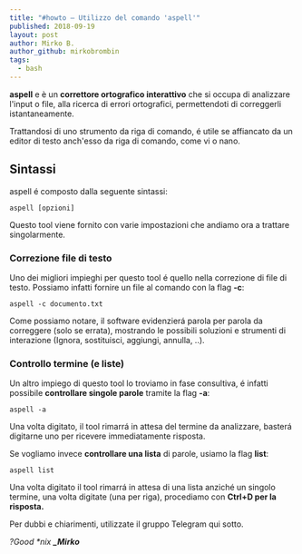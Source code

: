 ```yaml
---
title: "#howto – Utilizzo del comando 'aspell'"
published: 2018-09-19
layout: post
author: Mirko B.
author_github: mirkobrombin
tags:
  - bash
---
```

<!-- wp:paragraph --><p><strong>aspell</strong> e è un <strong>correttore ortografico interattivo</strong> che si occupa di analizzare l'input o file, alla ricerca di errori ortografici, permettendoti di correggerli istantaneamente.</p><!-- /wp:paragraph --><!-- wp:paragraph --><p>Trattandosi di uno strumento da riga di comando, é utile se affiancato da un editor di testo anch'esso da riga di comando, come vi o nano.</p><!-- /wp:paragraph --><!-- wp:heading --><h2>Sintassi</h2><!-- /wp:heading --><!-- wp:paragraph --><p>aspell é composto dalla seguente sintassi:</p><!-- /wp:paragraph --><!-- wp:preformatted --><pre><code>aspell [opzioni]</code></pre><!-- /wp:preformatted --><!-- wp:paragraph --><p>Questo tool viene fornito con varie impostazioni che andiamo ora a trattare singolarmente.</p><!-- /wp:paragraph --><!-- wp:heading {"level":3} --><h3>Correzione file di testo</h3><!-- /wp:heading --><!-- wp:paragraph --><p>Uno dei migliori impieghi per questo tool é quello nella correzione di file di testo. Possiamo infatti fornire un file al comando con la flag <strong>-c</strong>:</p><!-- /wp:paragraph --><!-- wp:preformatted --><pre><code class="language-bash">aspell -c documento.txt</code></pre><!-- /wp:preformatted --><!-- wp:paragraph --><p>Come possiamo notare, il software evidenzierá parola per parola da correggere (solo se errata), mostrando le possibili soluzioni e strumenti di interazione (Ignora, sostituisci, aggiungi, annulla, ..).</p><!-- /wp:paragraph --><!-- wp:heading {"level":3} --><h3>Controllo termine (e liste)</h3><!-- /wp:heading --><!-- wp:paragraph --><p>Un altro impiego di questo tool lo troviamo in fase consultiva, é infatti possibile <strong>controllare singole parole</strong> tramite la flag <strong>-a</strong>:</p><!-- /wp:paragraph --><!-- wp:preformatted --><pre><code class="language-bash">aspell -a</code></pre><!-- /wp:preformatted --><!-- wp:paragraph --><p>Una volta digitato, il tool rimarrá in attesa del termine da analizzare, basterá digitarne uno per ricevere immediatamente risposta.</p><!-- /wp:paragraph --><!-- wp:paragraph --><p>Se vogliamo invece <strong>controllare una lista</strong> di parole, usiamo la flag <strong>list</strong>:</p><!-- /wp:paragraph --><!-- wp:preformatted --><pre><code class="language-bash">aspell list</code></pre><!-- /wp:preformatted --><!-- wp:paragraph --><p>Una volta digitato il tool rimarrá in attesa di una lista anziché un singolo termine, una volta digitate (una per riga), procediamo con <strong>Ctrl+D per la risposta.</strong></p><!-- /wp:paragraph --><!-- wp:paragraph --><p>Per dubbi e chiarimenti, utilizzate il gruppo Telegram qui sotto.</p><!-- /wp:paragraph --><!-- wp:paragraph --><p><em>?Good *nix&nbsp;</em><strong><em>_Mirko</em></strong></p><!-- /wp:paragraph -->
